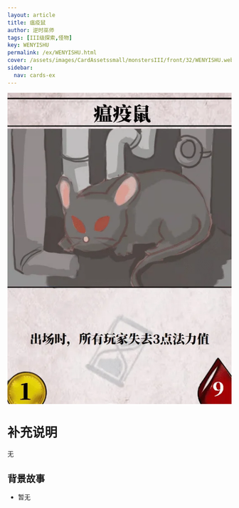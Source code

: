 ```yaml
---
layout: article
title: 瘟疫鼠
author: 逆时巫师
tags: [III级探索,怪物]
key: WENYISHU
permalink: /ex/WENYISHU.html
cover: /assets/images/CardAssetssmall/monstersIII/front/32/WENYISHU.webp
sidebar:
  nav: cards-ex
---
```

![](/assets/images/CardAssets/monstersIII/front/32/WENYISHU.webp)

# 补充说明

无

## 背景故事
* 暂无